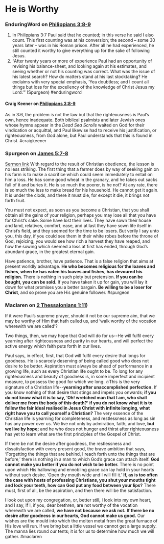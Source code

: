 # He is Worthy

### EnduringWord on [Philippians 3:8-9](Philippians3#v.8-9)
1. In Philippians 3:7 Paul said that he counted; in this verse he said I also count. This first counting was at his conversion; the second – some 30 years later – was in his Roman prison. After all he had experienced, he still counted it worthy to give everything up for the sake of following Jesus.  
1. “After twenty years or more of experience Paul had an opportunity of revising his balance-sheet, and looking again at his estimates, and seeing whether or not his counting was correct. What was the issue of his latest search? How do matters stand at his last stocktaking? He exclaims with very special emphasis, ‘Yea doubtless; and I count all things but loss for the excellency of the knowledge of Christ Jesus my Lord.’” (Spurgeon)
#enduringword 

#### Craig Keener on [Philippians 3:8-9](Philippians3#v.8-9)
As in 3:6, the problem is not the law but that the righteousness is Paul’s own, hence inadequate. Both biblical psalmists and later Jewish ones whose hymns appear in the *Dead Sea Scrolls* waited on God for their vindication or acquittal, and Paul likewise had to receive his justification, or righteousness, from God alone, but Paul understands that this is found in Christ.
#craigkeener


### Spurgeon on [James 5:7-8](James5.md#v.7-8)
[Sermon link](https://www.spurgeongems.org/sermon/chs1025.pdf)
With regard to the result of Christian obedience, the lesson is no less striking. The first thing that a farmer does by way of seeking gain on his farm is to make a sacrifice which could seem immediately to entail on him a loss. He has some good wheat in the granary, and he takes out sacks full of it and buries it. He is so much the poorer, is he not? At any rate, there is so much the less to make bread for his household. He cannot get it again. It is under the clods, and there it must die, for except it die, it brings not forth fruit.

You must not expect, as soon as you become a Christian, that you shall obtain all the gains of your religion, perhaps you may lose all that you have for Christ’s sake. Some have lost their lives. They have sown their house and land, relatives, comfort, ease, and at last they have sown life itself in Christ’s field, and they seemed for the time to be losers. But verily I say unto you, this day, if you could see them in their white robes before the throne of God, rejoicing, you would see how rich a harvest they have reaped, and how the sowing which seemed a loss at first has ended, through God’s abundant grace, in the greatest eternal gain.

Have patience, brother, have patience. That is a false religion that aims at present worldly advantage. **He who becomes religious for the loaves and fishes, when he has eaten his loaves and fishes, has devoured his religion.** There is nothing in such piety but pretension. **If you can be bought, you can be sold.** If you have taken it up for gain, you will lay it down for what promises you a better bargain. **Be willing to be a loser for Christ**, and so prove you are His genuine follower.
#spurgeon


### Maclaren on [2 Thessalonians 1:11](2Thess1#v.11))
If it were Paul’s supreme prayer, should it not be our supreme aim, that we may be worthy of Him that hath called us, and ‘walk worthy of the vocation wherewith we are called’?

Two things, then, we may hope that God will do for us--He will fulfil every yearning after righteousness and purity in our hearts, and will perfect the active energy which faith puts forth in our lives.

Paul says, in effect, first, that God will fulfil every desire that longs for goodness. He is scarcely deserving of being called good who does not desire to be better. Aspiration must always be ahead of performance in a growing life, such as every Christian life ought to be. To long for any righteousness and beauty of goodness is, in some imperfect and incipient measure, to possess the good for which we long. 🔥This is the very signature of a Christian life--**yearning after unaccomplished perfection.** If you know nothing of that desire that stings and impels you onwards; **if you do not know what it is to say, ‘Oh! wretched man that I am, who shall deliver me from the body of this death?’ if you do not know what it is to follow the fair ideal realised in Jesus Christ with infinite longing, what right have you to call yourself a Christian?** The very essence of the Christian life is yearning for completeness, and restlessness as long as sin has any power over us. We live not only by admiration, faith, and love, **but we live by hope;** and he who does not hunger and thirst after righteousness has yet to learn what are the first principles of the Gospel of Christ.

If there be not the desire after goodness, the restlessness and dissatisfaction with every present good, the brave ambition that says, ‘Forgetting the things that are behind, I reach forth unto the things that are before,’ there is nothing in a man to which God’s grace can attach itself. **God cannot make you better if you do not wish to be better.** There is no point upon which His hallowing and ennobling grace can lay hold in your hearts without such desire. ‘Open thy mouth wide and I will fill it.’ **If, as is too often the case with hosts of professing Christians, you shut your mouths tight and lock your teeth, how can God put any food between your lips?** There must, first of all, be the aspiration, and then there will be the satisfaction.

I look out upon my congregation, or, better still, I look into my own heart, and I say, If I, if you, dear brethren, are not worthy of the vocation wherewith we are called, **we have not because we ask not.** **If there be no desire after goodness in our hearts, God cannot make us good.** Our wishes are the mould into which the molten metal from the great furnace of His love will run. If we bring but a little vessel we cannot get a large supply. The manna lies round our tents; it is for us to determine how much we will gather.
#maclaren 